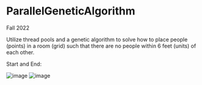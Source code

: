 # ParallelGeneticAlgorithm
Fall 2022

Utilize thread pools and a genetic algorithm to solve how to place people (points) in a room (grid) such that there are no people within 6 feet (units) of each other.

Start and End:

![image](https://user-images.githubusercontent.com/97318794/174986409-c5c8cd0a-6073-43ae-9cd2-2289df0cb4ff.png) 
![image](https://user-images.githubusercontent.com/97318794/174986521-b9668ff9-2922-4a94-be77-cfa439904d22.png)
